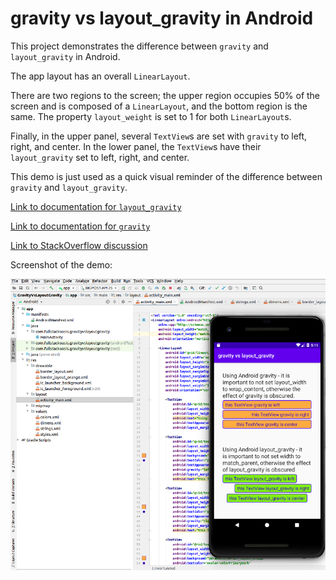 # gravity vs layout_gravity in Android

This project demonstrates the difference between `gravity` and `layout_gravity` in Android.

The app layout has an overall `LinearLayout`.

There are two regions to the screen; the upper region occupies 50% of the screen and is composed of a `LinearLayout`, and the bottom region is the same. The property `layout_weight` is set to 1 for both `LinearLayout`s.

Finally, in the upper panel, several `TextView`s are set with `gravity` to left, right, and center. In the lower panel, the `TextView`s have their `layout_gravity` set to left, right, and center.

This demo is just used as a quick visual reminder of the difference between `gravity` and `layout_gravity`.

[Link to documentation for `layout_gravity`](https://developer.android.com/reference/android/widget/LinearLayout.LayoutParams)

[Link to documentation for `gravity`](https://developer.android.com/reference/android/view/Gravity)

[Link to StackOverflow discussion](https://stackoverflow.com/questions/3482742/what-is-the-difference-between-gravity-and-layout-gravity-in-android)

Screenshot of the demo:

![Android layout_gravity vs gravity](https://github.com/fullStackOasis/android-gravity-vs-layout_gravity/raw/master/android-demo-layout_gravity-vs-gravity.png)
